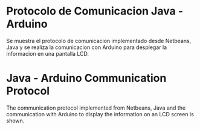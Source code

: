 # Protocolo de Comunicacion Java - Arduino

Se muestra el protocolo de comunicacion implementado desde Netbeans, Java y se realiza la comunicacion con Arduino para desplegar la informacion en una pantalla LCD.

# Java - Arduino Communication Protocol

The communication protocol implemented from Netbeans, Java and the communication with Arduino to display the information on an LCD screen is shown.
